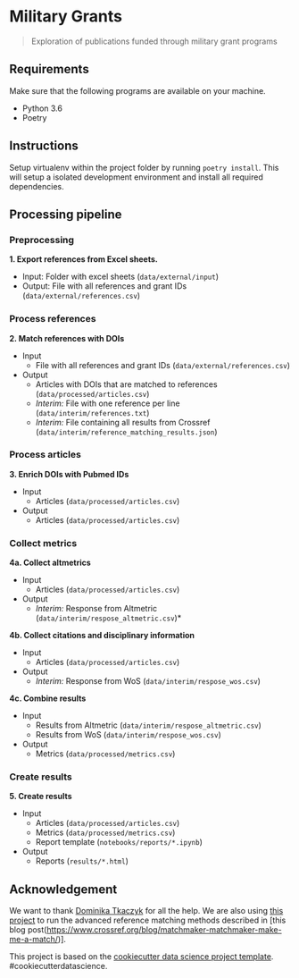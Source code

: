 # Military Grants

> Exploration of publications funded through military grant programs

## Requirements

Make sure that the following programs are available on your machine.

- Python 3.6
- Poetry

## Instructions

Setup virtualenv within the project folder by running `poetry install`. This will setup a isolated development environment and install all required dependencies.

## Processing pipeline

### Preprocessing

**1. Export references from Excel sheets.**

- Input: Folder with excel sheets (`data/external/input`)
- Output: File with all references and grant IDs (`data/external/references.csv`)

### Process references

**2. Match references with DOIs**

- Input
  - File with all references and grant IDs (`data/external/references.csv`)
- Output
  - Articles with DOIs that are matched to references (`data/processed/articles.csv`)
  - *Interim:* File with one reference per line (`data/interim/references.txt`)
  - *Interim:* File containing all results from Crossref (`data/interim/reference_matching_results.json`)

### Process articles

**3. Enrich DOIs with Pubmed IDs**

- Input
  - Articles (`data/processed/articles.csv`)
- Output
  - Articles (`data/processed/articles.csv`)

### Collect metrics

**4a. Collect altmetrics**

- Input
  - Articles (`data/processed/articles.csv`)
- Output
  - *Interim:* Response from Altmetric (`data/interim/respose_altmetric.csv`)*

**4b. Collect citations and disciplinary information**

- Input
  - Articles (`data/processed/articles.csv`)
- Output
  - *Interim:* Response from WoS (`data/interim/respose_wos.csv`)

**4c. Combine results**

- Input
  - Results from Altmetric (`data/interim/respose_altmetric.csv`)
  - Results from WoS (`data/interim/respose_wos.csv`)
- Output
  - Metrics (`data/processed/metrics.csv`)

### Create results

**5. Create results**

- Input
  - Articles (`data/processed/articles.csv`)
  - Metrics (`data/processed/metrics.csv`)
  - Report template (`notebooks/reports/*.ipynb`)
- Output
  - Reports (`results/*.html`)

## Acknowledgement

We want to thank [Dominika Tkaczyk](https://gitlab.com/dtkaczyk) for all the help. We are also using [this project](https://gitlab.com/crossref/search_based_reference_matcher) to run the advanced reference matching methods described in [this blog post(https://www.crossref.org/blog/matchmaker-matchmaker-make-me-a-match/)].

This project is based on the [cookiecutter data science project template](https://drivendata.github.io/cookiecutter-data-science/). #cookiecutterdatascience.